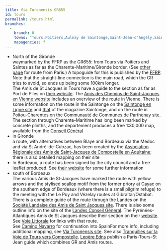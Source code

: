 ```yaml
---
title: Via Turonensis GR655
id: tours
permalink: /tours.html
branches:
  -
    branch: 0
    towns: "Tours,Poitiers,Aulnay de Saintonge,Saint-Jean-d'Angély,Saintes,Mirambeau,Bordeaux,Belin,Lesperon,Saint-Paul-lès-Dax,Ostabat"
    mapagencies: f
---
```


* North of the Gironde  
waymarked by the FFRP as the GR655: from Tours via Poitiers and Saintes as far as the Charente-Maritime/Gironde border. (See [other page][0] for route from Paris.) A topoguide for this is published by the [FFRP][1]. Note that the straight-line connection is the main road, which the GR tries to avoid, so ends up being some 100km longer.  
The Amis de St Jacques in Tours have a guide to the section as far as Port de Piles on [their website][2]. The [Amis des Chemins de Saint-Jacques en Vienne website][3] includes an overview of the route in Vienne. There is some information on the route in the Saintonge on the [Saintonge en Ligne site][4] and [that][5] of the magazine Xaintonge, and on the route in Poitou-Charentes on the [Communauté de Communes de Parthenay site][6]. The section through Charente-Maritime has long been marked by concrete plinths, and the departement produces a free 1:30,000 map, available from the [Conseil Général][7]
* in Gironde  
a route, with alternatives between Blaye and Bordeaux via the Médoc and via St André-de-Cubzac, has been created by the [Association Régionale des Amis de Saint-Jacques de Compostelle en Aquitaine][8]; there is also detailed mapping on their site
* In Bordeaux, a route has been signed by the city council and a free leaflet produced. See [their website][9] for some further information
* south of Bordeaux  
The various Amis de St-Jacques have marked the route with yellow arrows and the stylised scallop motif from the former priory at Cayac on the southern edge of Bordeaux (where there is a small pilgrim refuge) to the meeting with the Le Puy and Vézelay routes at Gibraltar/Ostabat.  
There is a complete guide of the route through the Landes on the [Société Landaise des Amis de Saint Jacques site][10]. There is also some outline info on the site of the [Landes Conseil Général][11]. The Pyrénées-Atlantiques Amis de St Jacques describe their section on their [website][12]. See [Voie Littorale][13] for links with that route.  
See [Camino Navarro][14] for continuation into SpainFor more info, including additional mapping, see [Via Turonensis site][15]. See also [Tranquilles sur la Voie de Tours vers Compostelle][16]. [Lepère Edns][17] publish a Paris-Tours-St Jean guide which combines GR and Amis routes.

[0]: paris.html
[1]: http://www.ffrandonnee.fr/topoGuidesCatalFiche.aspx?i2=topoGuidesCatal&ref=6552&t=gr&v=655
[2]: http://www.amis-st-jacques-tours.org/
[3]: http://compostelle-vienne.jimdo.com/
[4]: http://www.saintonge.online.fr/stjacques.htm
[5]: http://www.xaintonge.com/index.htm
[6]: http://www.cc-parthenay.fr/parthenay/creparth/compostelle/francais/somb.htm
[7]: http://www.charente-maritime.org/la_charente-maritime/patrimoine/patrimoine_naturel/balades/chemins_st_jacques_compostelle.htm
[8]: http://www.saint-jacques-aquitaine.com/voie_tours.php
[9]: http://www.bordeaux-tourisme.com/uk/decouvrir/pelerinage.html
[10]: http://www.compostelle-landes.org/
[11]: http://www.landes.org/fr_tourisme_patrimoine_voies.asp?Num=7
[12]: http://www.aucoeurduchemin.org/spip/spip.php?rubrique381
[13]: littorale.html
[14]: navarro.html
[15]: http://perso.wanadoo.fr/viaturonensis/
[16]: http://www.tranquilles.fr/
[17]: http://www.chemin-compostelle.fr/